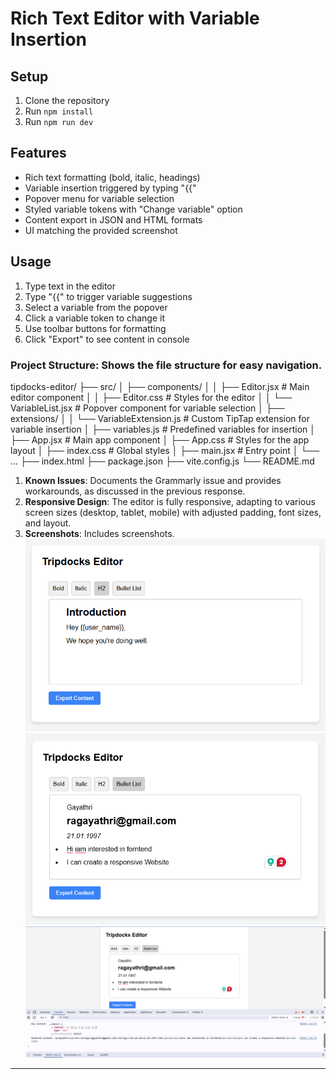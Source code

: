 # Rich Text Editor with Variable Insertion

## Setup
1. Clone the repository
2. Run `npm install`
3. Run `npm run dev`

## Features
- Rich text formatting (bold, italic, headings)
- Variable insertion triggered by typing "{{"
- Popover menu for variable selection
- Styled variable tokens with "Change variable" option
- Content export in JSON and HTML formats
- UI matching the provided screenshot

## Usage
1. Type text in the editor
2. Type "{{" to trigger variable suggestions
3. Select a variable from the popover
4. Click a variable token to change it
5. Use toolbar buttons for formatting
6. Click "Export" to see content in console



### Project Structure: Shows the file structure for easy navigation.
tipdocks-editor/
├── src/
│   ├── components/
│   │   ├── Editor.jsx        # Main editor component
│   │   ├── Editor.css        # Styles for the editor
│   │   └── VariableList.jsx  # Popover component for variable selection
│   ├── extensions/
│   │   └── VariableExtension.js  # Custom TipTap extension for variable insertion
│   ├── variables.js          # Predefined variables for insertion
│   ├── App.jsx               # Main app component
│   ├── App.css               # Styles for the app layout
│   ├── index.css             # Global styles
│   ├── main.jsx              # Entry point
│   └── ...
├── index.html
├── package.json
├── vite.config.js
└── README.md
1. **Known Issues**: Documents the Grammarly issue and provides workarounds, as discussed in the previous response.
2. **Responsive Design**: The editor is fully responsive, adapting to various screen sizes (desktop, tablet, mobile) with adjusted padding, font sizes, and layout.
3. **Screenshots**: Includes screenshots.
![First Screenshot](src/assets/first.png)
![Filled Screenshot](src/assets/filled.png)
![Export Screenshot](src/assets/export.png)
---

